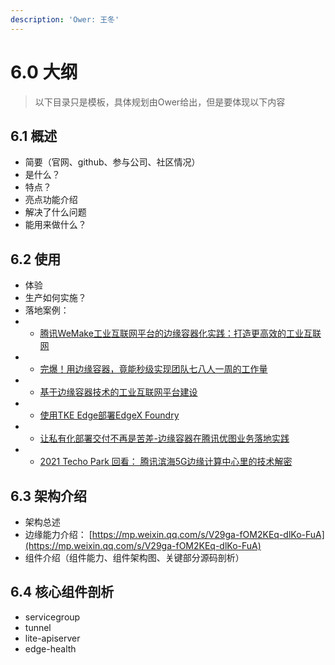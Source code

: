 ```yaml
---
description: 'Ower: 王冬'
---
```


# 6.0 大纲

> 以下目录只是模板，具体规划由Ower给出，但是要体现以下内容

## 6.1 概述

* 简要（官网、github、参与公司、社区情况）
* 是什么？
* 特点？
* 亮点功能介绍
* 解决了什么问题
* 能用来做什么？

## 6.2 使用

* 体验
* 生产如何实施？
* 落地案例：
* * [腾讯WeMake工业互联网平台的边缘容器化实践：打造更高效的工业互联网](https://mp.weixin.qq.com/s/evalqNiqoM2dly57A0Cgrg)
* * [完爆！用边缘容器，竟能秒级实现团队七八人一周的工作量](https://mp.weixin.qq.com/s/FMO6V1pvG-Xyi9xfBttCQA)
* * [基于边缘容器技术的工业互联网平台建设](https://mp.weixin.qq.com/s?__biz=MzkzNDE3MTc4OA==&mid=2247485924&idx=1&sn=e6e31cc94c286cd90bd4455957cb6ad1&chksm=c2400c07f53785114a60416ab4ae40b7987ce06400c91e4cfb380ba108ace991192831a5e03a&mpshare=1&scene=1&srcid=1228BnTlOKDJrbASAWZ8ZqHa&sharer_sharetime=1609163853965&sharer_shareid=1d93fb5fa2b29b35d135653bdc08e257%C2%ACreplace=true#rd)
* * [使用TKE Edge部署EdgeX Foundry](https://mp.weixin.qq.com/s/0OOBazTMJQh4SXItNaVIMQ)
* * [让私有化部署交付不再是苦差-边缘容器在腾讯优图业务落地实践](https://techo.cloud.tencent.com/2020/index.html?param=&code=023NH1ll2Ie9f64bDknl2SDR4I2NH1ll&state=STATE#/live?subSeminarId=2011280243775719)
* * [2021 Techo Park 回看： 腾讯滨海5G边缘计算中心里的技术解密](https://techo.cloud.tencent.com/2020/index.html?param=&code=023NH1ll2Ie9f64bDknl2SDR4I2NH1ll&state=STATE#/live?subSeminarId=2011280805750135)

## 6.3 架构介绍

* 架构总述
* 边缘能力介绍： [https://mp.weixin.qq.com/s/V29ga-fOM2KEq-dlKo-FuA](https://mp.weixin.qq.com/s/V29ga-fOM2KEq-dlKo-FuA)
* 组件介绍（组件能力、组件架构图、关键部分源码剖析）

## 6.4 核心组件剖析

-   servicegroup
-   tunnel
-   lite-apiserver
-   edge-health

